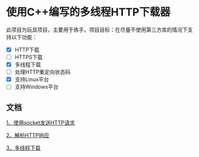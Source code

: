 # 使用C++编写的多线程HTTP下载器

此项目为玩具项目，主要用于练手。项目目标：在尽量不使用第三方库的情况下支持以下功能：

- [x] HTTP下载
- [ ] HTTPS下载
- [x] 多线程下载
- [ ] 处理HTTP重定向状态码
- [x] 支持Linux平台
- [ ] 支持Windows平台

## 文档

<!-- [1. 基础知识](docs/Basics.md) -->

[1、使用socket发送HTTP请求](docs/HTTP_socket.md)

[2、解析HTTP响应](docs/HTTP_parse.md)

[3、多线程下载](docs/MultiThread.md)

<!-- [支持HTTPS](docs/HTTPS.md) -->

<!-- [重定向请求的处理](docs/Redirect.md) -->

<!-- [多平台的支持](docs/MultiPlatform.md) -->

